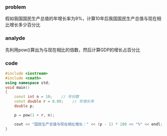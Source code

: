 ### problem

假如我国国民生产总值的年增长率为9%，计算10年后我国国民生产总值与现在相比增长多少百分比

### analyde

先利用pow()算出为与现在相比的倍数，然后计算GDP的增长占百分比

### code
```c++
#include <iostream>
#include <cmath>
using namespace std;
void main()
{
    const int n = 10;    // 年份数
    const double r = 0.09;    // 年增长率
    double p;

    p = pow(1 + r, n);

    cout << "国民生产总值与现在相比增长：" << (p - 1) * 100 << "%" << endl;
}
```
